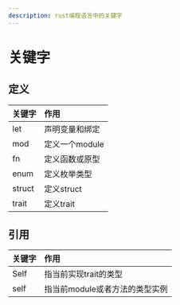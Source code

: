 ```yaml
---
description: rust编程语言中的关键字
---
```


# 关键字

## 定义

| 关键字 | 作用 |
| :--- | :--- |
| let | 声明变量和绑定 |
| mod | 定义一个module |
| fn | 定义函数或原型 |
| enum | 定义枚举类型 |
| struct | 定义struct |
| trait | 定义trait |

## 引用

| 关键字 | 作用 |
| :--- | :--- |
| Self | 指当前实现trait的类型 |
| self | 指当前module或者方法的类型实例 |



